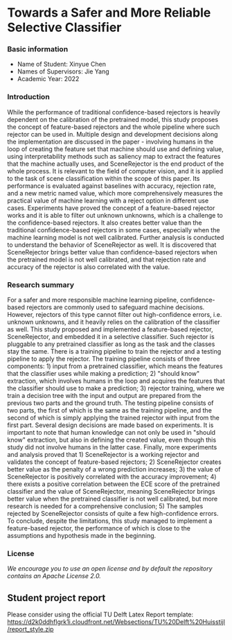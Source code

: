# Towards a Safer and More Reliable Selective Classifier

### Basic information

- Name of Student: Xinyue Chen
- Names of Supervisors: Jie Yang
- Academic Year: 2022

### Introduction
While the performance of traditional confidence-based rejectors is heavily dependent on the calibration
of the pretrained model, this study proposes the concept of feature-based rejectors and the whole
pipeline where such rejector can be used in. Multiple design and development decisions along the
implementation are discussed in the paper - involving humans in the loop of creating the feature set
that machine should use and defining value, using interpretability methods such as saliency map to
extract the features that the machine actually uses, and SceneRejector is the end product of the whole
process. It is relevant to the field of computer vision, and it is applied to the task of scene classification
within the scope of this paper. Its performance is evaluated against baselines with accuracy, rejection
rate, and a new metric named value, which more comprehensively measures the practical value of
machine learning with a reject option in different use cases. Experiments have proved the concept of a
feature-based rejector works and it is able to filter out unknown unknowns, which is a challenge to the
confidence-based rejectors. It also creates better value than the traditional confidence-based rejectors
in some cases, especially when the machine learning model is not well calibrated. Further analysis is
conducted to understand the behavior of SceneRejector as well. It is discovered that SceneRejector
brings better value than confidence-based rejectors when the pretrained model is not well calibrated,
and that rejection rate and accuracy of the rejector is also correlated with the value.

### Research summary
For a safer and more responsible machine learning pipeline, confidence-based rejectors are commonly
used to safeguard machine decisions. However, rejectors of this type cannot filter out high-confidence
errors, i.e. unknown unknowns, and it heavily relies on the calibration of the classifier as well. This study
proposed and implemented a feature-based rejector, SceneRejector, and embedded it in a selective
classifier. Such rejector is pluggable to any pretrained classifier as long as the task and the classes stay
the same. There is a training pipeline to train the rejector and a testing pipeline to apply the rejector. The
training pipeline consists of three components: 1) input from a pretrained classifier, which means the
features that the classifier uses while making a prediction; 2) "should know" extraction, which involves
humans in the loop and acquires the features that the classifier should use to make a prediction; 3)
rejector training, where we train a decision tree with the input and output are prepared from the previous
two parts and the ground truth. The testing pipeline consists of two parts, the first of which is the same
as the training pipeline, and the second of which is simply applying the trained rejector with input from
the first part. Several design decisions are made based on experiments. It is important to note that
human knowledge can not only be used in "should know" extraction, but also in defining the created
value, even though this study did not involve humans in the latter case. Finally, more experiments and
analysis proved that 1) SceneRejector is a working rejector and validates the concept of feature-based
rejectors; 2) SceneRejector creates better value as the penalty of a wrong prediction increases; 3) the
value of SceneRejector is positively correlated with the accuracy improvement; 4) there exists a positive
correlation between the ECE score of the pretrained classifier and the value of SceneRejector, meaning
SceneRejector brings better value when the pretrained classifier is not well calibrated, but more research
is needed for a comprehensive conclusion; 5) The samples rejected by SceneRejector consists of quite
a few high-confidence errors. To conclude, despite the limitations, this study managed to implement a
feature-based rejector, the performance of which is close to the assumptions and hypothesis made in
the beginning.

### License
_We encourage you to use an open license and by default the repository contains an Apache License 2.0._    

## Student project report
Please consider using the official TU Delft Latex Report template:
https://d2k0ddhflgrk1i.cloudfront.net/Websections/TU%20Delft%20Huisstijl/report_style.zip





    
